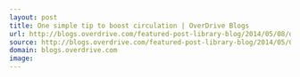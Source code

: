 ```yaml
---
layout: post
title: One simple tip to boost circulation | OverDrive Blogs
url: http://blogs.overdrive.com/featured-post-library-blog/2014/05/08/one-simple-tip-to-boost-circulation/
source: http://blogs.overdrive.com/featured-post-library-blog/2014/05/08/one-simple-tip-to-boost-circulation/
domain: blogs.overdrive.com
image: 
---
```


